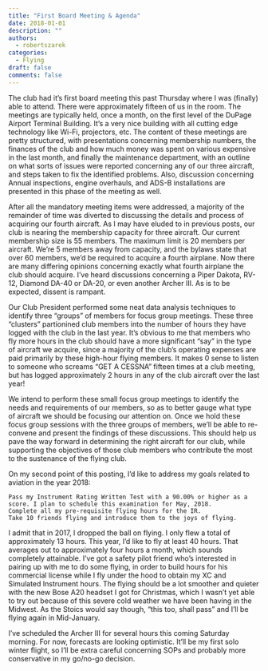 ```yaml
---
title: "First Board Meeting & Agenda"
date: 2018-01-01
description: ""
authors:
  - robertszarek
categories:
  - Flying
draft: false
comments: false
---
```


The club had it’s first board meeting this past Thursday where I was (finally) able to attend. There were approximately fifteen of us in the room. The meetings are typically held, once a month, on the first level of the DuPage Airport Terminal Building. It’s a very nice building with all cutting edge technology like Wi-Fi, projectors, etc. The content of these meetings are pretty structured, with presentations concerning membership numbers, the finances of the club and how much money was spent on various expensive in the last month, and finally the maintenance department, with an outline on what sorts of issues were reported concerning any of our three aircraft, and steps taken to fix the identified problems. Also, discussion concerning Annual inspections, engine overhauls, and ADS-B installations are presented in this phase of the meeting as well.

After all the mandatory meeting items were addressed,  a majority of the remainder of time was diverted to discussing the details and process of acquiring our fourth aircraft. As I may have eluded to in previous posts, our club is nearing the membership capacity for three aircraft. Our current membership size is 55 members. The maximum limit is 20 members per aircraft. We’re 5 members away from capacity, and the bylaws state that over 60 members, we’d be required to acquire a fourth airplane. Now there are many differing opinions concerning exactly what fourth airplane the club should acquire. I’ve heard discussions concerning a Piper Dakota, RV-12, Diamond DA-40 or DA-20, or even another Archer III. As is to be expected, dissent is rampant.

Our Club President performed some neat data analysis techniques to identify three “groups” of members for focus group meetings. These three “clusters” partionined club members into the number of hours they have logged with the club in the last year. It’s obvious to me that members who fly more hours in the club should have a more significant “say” in the type of aircraft we acquire, since a majority of the club’s operating expenses are paid primarily by these high-hour flying members. It makes 0 sense to listen to someone who screams “GET A CESSNA” fifteen times at a club meeting, but has logged approximately 2 hours in any of the club aircraft over the last year! 

We intend to perform these small focus group meetings to identify the needs and requirements of our members, so as to better gauge what type of aircraft we should be focusing our attention on. Once we hold these focus group sessions with the three groups of members, we’ll be able to re-convene and present the findings of these discussions. This should help us pave the way forward in determining the right aircraft for our club, while supporting the objectives of those club members who contribute the most to the sustenance of the flying club.

On my second point of this posting, I’d like to address my goals related to aviation in the year 2018:

    Pass my Instrument Rating Written Test with a 90.00% or higher as a score. I plan to schedule this examination for May, 2018.
    Complete all my pre-requisite flying hours for the IR.
    Take 10 friends flying and introduce them to the joys of flying.

I admit that in 2017, I dropped the ball on flying. I only flew a total of approximately 13 hours. This year, I’d like to fly at least 40 hours. That averages out to approximately four hours a month, which sounds completely attainable. I’ve got a safety pilot friend who’s interested in pairing up with me to do some flying, in order to build hours for his commercial license while I fly under the hood to obtain my XC and Simulated Instrument hours. The flying should be a lot smoother and quieter with the new Bose A20 headset I got for Christmas, which I wasn’t yet able to try out because of this severe cold weather we have been having in the Midwest. As the Stoics would say though, “this too, shall pass” and I’ll be flying again in Mid-January.

I’ve scheduled the Archer III for several hours this coming Saturday morning. For now, forecasts are looking optimistic. It’ll be my first solo winter flight, so I’ll be extra careful concerning SOPs and probably more conservative in my go/no-go decision. 
